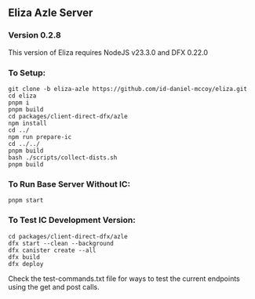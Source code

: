 ## Eliza Azle Server
### Version 0.2.8

This version of Eliza requires NodeJS v23.3.0 and DFX 0.22.0

### To Setup:

```
git clone -b eliza-azle https://github.com/id-daniel-mccoy/eliza.git
cd eliza
pnpm i
pnpm build
cd packages/client-direct-dfx/azle
npm install
cd ../
npm run prepare-ic
cd ../../
pnpm build
bash ./scripts/collect-dists.sh
pnpm build
```

### To Run Base Server Without IC:

```
pnpm start
```

### To Test IC Development Version:

```
cd packages/client-direct-dfx/azle
dfx start --clean --background
dfx canister create --all
dfx build
dfx deploy
```

Check the test-commands.txt file for ways to test the current endpoints using the get and post calls.
